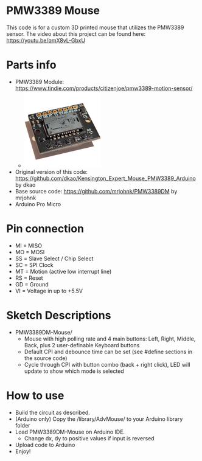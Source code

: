 # PMW3389 Mouse
This code is for a custom 3D printed mouse that utilizes the PMW3389 sensor.
The video about this project can be found here: https://youtu.be/qmX8vL-GbxU

# Parts info
* PMW3389 Module: https://www.tindie.com/products/citizenjoe/pmw3389-motion-sensor/
  * <img src="img/pmw3389-module.jpg" width="200" alt="PMW3360 Module Image">
* Original version of this code: https://github.com/dkao/Kensington_Expert_Mouse_PMW3389_Arduino by dkao
* Base source code: https://github.com/mrjohnk/PMW3389DM by mrjohnk
* Arduino Pro Micro

# Pin connection
* MI = MISO
* MO = MOSI
* SS = Slave Select / Chip Select
* SC = SPI Clock
* MT = Motion (active low interrupt line)
* RS = Reset
* GD = Ground
* VI = Voltage in up to +5.5V

# Sketch Descriptions
* PMW3389DM-Mouse/
  * Mouse with  high polling rate and 4 main buttons: Left, Right, Middle, Back, plus 2 user-definable Keyboard buttons
  * Default CPI and debounce time can be set (see #define sections in the source code)
  * Cycle through CPI with button combo (back + right click), LED will update to show which mode is selected

# How to use
  * Build the circuit as described.
  * (Arduino only) Copy the /library/AdvMouse/ to your Arduino library folder
  * Load PMW3389DM-Mouse on Arduino IDE.
    * Change dx, dy to positive values if input is reversed
  * Upload code to Arduino
  * Enjoy!
